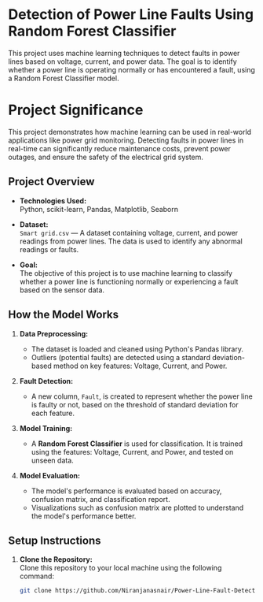 # Detection of Power Line Faults Using Random Forest Classifier

This project uses machine learning techniques to detect faults in power lines based on voltage, current, and power data. The goal is to identify whether a power line is operating normally or has encountered a fault, using a Random Forest Classifier model.

# Project Significance
This project demonstrates how machine learning can be used in real-world applications like power grid monitoring. Detecting faults in power lines in real-time can significantly reduce maintenance costs, prevent power outages, and ensure the safety of the electrical grid system.

## Project Overview

- **Technologies Used:**  
  Python, scikit-learn, Pandas, Matplotlib, Seaborn

- **Dataset:**  
  `Smart grid.csv` — A dataset containing voltage, current, and power readings from power lines. The data is used to identify any abnormal readings or faults.

- **Goal:**  
  The objective of this project is to use machine learning to classify whether a power line is functioning normally or experiencing a fault based on the sensor data.

## How the Model Works

1. **Data Preprocessing:**  
   - The dataset is loaded and cleaned using Python's Pandas library.
   - Outliers (potential faults) are detected using a standard deviation-based method on key features: Voltage, Current, and Power.

2. **Fault Detection:**  
   - A new column, `Fault`, is created to represent whether the power line is faulty or not, based on the threshold of standard deviation for each feature.

3. **Model Training:**  
   - A **Random Forest Classifier** is used for classification. It is trained using the features: Voltage, Current, and Power, and tested on unseen data.

4. **Model Evaluation:**  
   - The model's performance is evaluated based on accuracy, confusion matrix, and classification report.
   - Visualizations such as confusion matrix are plotted to understand the model's performance better.

## Setup Instructions

1. **Clone the Repository:**  
   Clone this repository to your local machine using the following command:
   ```bash
   git clone https://github.com/Niranjanasnair/Power-Line-Fault-Detection-Using-Random-Forest.git
